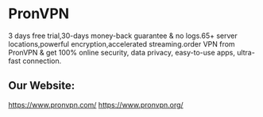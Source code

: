 # PronVPN
3 days free trial,30-days money-back guarantee & no logs.65+ server locations,powerful encryption,accelerated streaming.order VPN from PronVPN & get 100% online security, data privacy, easy-to-use apps, ultra-fast connection.

## Our Website:
https://www.pronvpn.com/
https://www.pronvpn.org/
